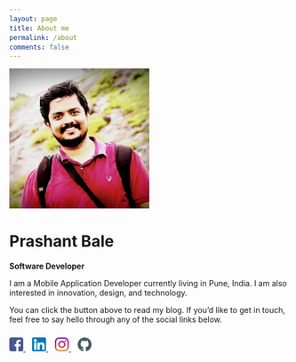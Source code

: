```yaml
---
layout: page
title: About me
permalink: /about
comments: false
---
```


<div class="row justify-content-between">

<div class="col-md-8 pr-5">


<div>
  <img src="assets/images/author.jpg" alt="Prashant Bale" style="width:50%">
  <h1>Prashant Bale</h1>
  <p class="title"><b>Software Developer</b></p>
  <p>
  I am a Mobile Application Developer currently living in Pune, India. I am also interested in innovation, design, and technology.

You can click the button above to read my blog. If you’d like to get in touch, feel free to say hello through any of the social links below.
</p>

  <div style="margin: 24px 0;">
    <a href="#">
      <img src="assets/images/fb.png" alt="facebook" style="width:5%">
    </a>
    &nbsp;&nbsp;
    <a href="#">
      <img src="assets/images/li.png" alt="Linkedin" style="width:5%">
    </a>  
    &nbsp;&nbsp;
    <a href="#">
      <img src="assets/images/insta.png" alt="Instagram" style="width:5%">
    </a>  
    &nbsp;&nbsp;
    <a href="#">
      <img src="assets/images/github.png" alt="Github" style="width:5%">
    </a>  

  </div>
</div>


</div>

</div>
